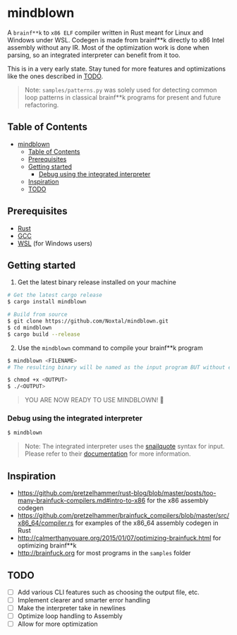 # mindblown
A `brainf**k` to `x86 ELF` compiler written in Rust meant for Linux and Windows under WSL. Codegen is made from brainf\*\*k directly to x86 Intel assembly without any IR. Most of the optimization work is done when parsing, so an integrated interpreter can benefit from it too. 

This is in a very early state. Stay tuned for more features and optimizations like the ones described in [TODO](#todo).

> Note:
`samples/patterns.py` was solely used for detecting common loop patterns in classical brainf\*\*k programs for present and future refactoring.

## Table of Contents
- [mindblown](#mindblown)
  - [Table of Contents](#table-of-contents)
  - [Prerequisites](#prerequisites)
  - [Getting started](#getting-started)
    - [Debug using the integrated interpreter](#debug-using-the-integrated-interpreter)
  - [Inspiration](#inspiration)
  - [TODO](#todo)

## Prerequisites
* [Rust](https://www.rust-lang.org/tools/install)
* [GCC](https://gcc.gnu.org/install/)
* [WSL](https://docs.microsoft.com/en-us/windows/wsl/install-win10) (for Windows users)


## Getting started
1. Get the latest binary release installed on your machine
```sh
# Get the latest cargo release
$ cargo install mindblown

# Build from source
$ git clone https://github.com/Noxtal/mindblown.git
$ cd mindblown
$ cargo build --release
```

2. Use the `mindblown` command to compile your brainf\*\*k program
```sh
$ mindblown <FILENAME>
# The resulting binary will be named as the input program BUT without extension

$ chmod +x <OUTPUT>
$ ./<OUTPUT>
```

> YOU ARE NOW READY TO USE MINDBLOWN! 🎉


### Debug using the integrated interpreter
```bash
$ mindblown
```

> Note: The integrated interpreter uses the [snailquote](https://github.com/euank/snailquote) syntax for input. Please refer to their [documentation](https://docs.rs/snailquote/latest/snailquote/fn.unescape.html) for more information.

## Inspiration
* https://github.com/pretzelhammer/rust-blog/blob/master/posts/too-many-brainfuck-compilers.md#intro-to-x86 for the x86 assembly codegen
* https://github.com/pretzelhammer/brainfuck_compilers/blob/master/src/x86_64/compiler.rs for examples of the x86_64 assembly codegen in Rust
* http://calmerthanyouare.org/2015/01/07/optimizing-brainfuck.html for optimizing brainf\*\*k
* http://brainfuck.org for most programs in the `samples` folder


## TODO
- [ ] Add various CLI features such as choosing the output file, etc.
- [ ] Implement clearer and smarter error handling
- [ ] Make the interpreter take in newlines
- [ ] Optimize loop handling to Assembly
- [ ] Allow for more optimization